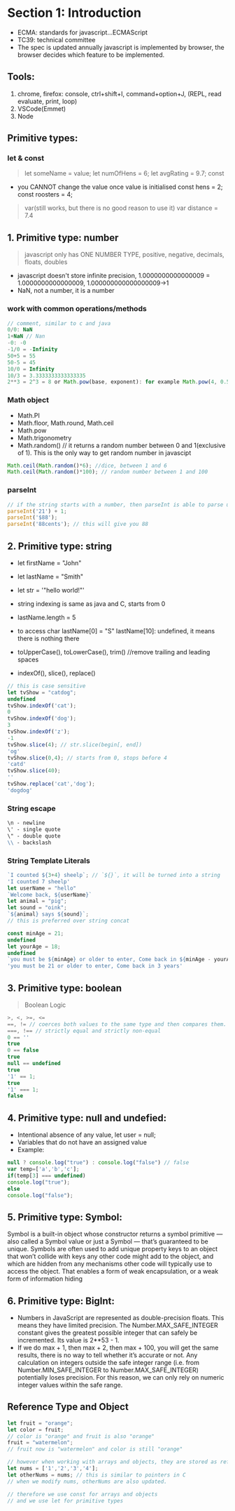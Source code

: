 # Section 1: Introduction
* ECMA: standards for javascript...ECMAScript
* TC39: technical committee
* The spec is updated annually
javascript is implemented by browser, the browser decides which feature to be implemented.

## Tools: 
1. chrome, firefox: console, ctrl+shift+I, command+option+J, (REPL, read evaluate, print, loop)
2. VSCode(Emmet)
3. Node

## Primitive types: 

###  let & const
> let someName = value;
let numOfHens = 6;
let avgRating = 9.7;
> const
* you CANNOT change the value once value is initialised
const hens = 2;
const roosters = 4;
> var(still works, but there is no good reason to use it)
var distance = 7.4

## 1. Primitive type: number
> javascript only has ONE NUMBER TYPE, positive, negative, decimals, floats, doubles
* javascript doesn't store infinite precision, 1.0000000000000009 = 1.0000000000000009, 1.000000000000000009->1
* NaN, not a number, it is a number

###  work with common operations/methods
```javascript
// comment, similar to c and java
0/0: NaN
1+NaN // Nan
-0: -0
-1/0 = -Infinity
50+5 = 55
50-5 = 45
10/0 = Infinity
10/3 = 3.3333333333333335
2**3 = 2^3 = 8 or Math.pow(base, exponent): for example Math.pow(4, 0.5) = 2
```
### Math object
* Math.PI 
* Math.floor, Math.round, Math.ceil
* Math.pow
* Math.trigonometry
* Math.random() // it returns a random number between 0 and 1(exclusive of 1). This is the only way to get random number in javascipt

```javascript
Math.ceil(Math.random()*6); //dice, between 1 and 6
Math.ceil(Math.random()*100); // random number between 1 and 100
```

### parseInt
```javascript
// if the string starts with a number, then parseInt is able to parse until non-Number character is reached
parseInt('21') + 1;
parseInt('$88');
parseInt('88cents'); // this will give you 88
```

## 2. Primitive type: string
* let firstName = "John"
* let lastName = "Smith"
* let str = '"hello world!"'
* string indexing is same as java and C, starts from 0
* lastName.length = 5

* to access char
lastName[0] = "S"
lastName[10]: undefined, it means there is nothing there

* toUpperCase(), toLowerCase(), trim() //remove trailing and leading spaces
* indexOf(), slice(), replace()
```javascript
// this is case sensitive
let tvShow = "catdog";
undefined
tvShow.indexOf('cat');
0
tvShow.indexOf('dog');
3
tvShow.indexOf('z');
-1
tvShow.slice(4); // str.slice(begin[, end])
'og'
tvShow.slice(0,4); // starts from 0, stops before 4
'catd'
tvShow.slice(40);
''
tvShow.replace('cat','dog');
'dogdog'
```

### String escape

```md
\n - newline
\' - single quote
\" - double quote
\\ - backslash
```
### String Template Literals

```javascript
`I counted ${3+4} sheelp`; // `${}`, it will be turned into a string
'I counted 7 sheelp'
let userName = "hello"
`Welcome back, ${userName}`
let animal = "pig";
let sound = "oink";
`${animal} says ${sound}`;
// this is preferred over string concat

const minAge = 21;
undefined
let yourAge = 18;
undefined
`you must be ${minAge} or older to enter, Come back in ${minAge - yourAge} years`;
'you must be 21 or older to enter, Come back in 3 years'
```

## 3. Primitive type: boolean

> Boolean Logic
```javascript
>, <, >=, <=
==, != // coerces both values to the same type and then compares them.
===, !== // strictly equal and strictly non-equal
0 == ''
true
0 == false
true
null == undefined
true
'1' == 1;
true
'1' === 1;
false
```

## 4. Primitive type: null and undefied:
* Intentional absence of any value, let user = null;
* Variables that do not have an assigned value
* Example: 
```javascript
null ? console.log("true") : console.log("false") // false
var temp=['a','b','c'];
if(temp[3] === undefined)
console.log("true");
else
console.log("false");
```

## 5. Primitive type: Symbol:
Symbol is a built-in object whose constructor returns a symbol primitive — also called a Symbol value or just a Symbol — that’s guaranteed to be unique. Symbols are often used to add unique property keys to an object that won’t collide with keys any other code might add to the object, and which are hidden from any mechanisms other code will typically use to access the object. That enables a form of weak encapsulation, or a weak form of information hiding

## 6. Primitive type: BigInt:
* Numbers in JavaScript are represented as double-precision floats. This means they have limited precision. The Number.MAX_SAFE_INTEGER constant gives the greatest possible integer that can safely be incremented. Its value is 2**53 - 1.
* If we do max + 1, then max + 2, then max + 100, you will get the same results, there is no way to tell whether it’s accurate or not. Any calculation on integers outside the safe integer range (i.e. from Number.MIN_SAFE_INTEGER to Number.MAX_SAFE_INTEGER) potentially loses precision. For this reason, we can only rely on numeric integer values within the safe range.

## Reference Type and Object
```javascript
let fruit = "orange";
let color = fruit;
// color is "orange" and fruit is also "orange"
fruit = "watermelon";
// fruit now is "watermelon" and color is still "orange"

// however when working with arrays and objects, they are stored as reference type, like pointers in C
let nums = ['1','2','3','4'];
let otherNums = nums; // this is similar to pointers in C
// when we modify nums, otherNums are also updated.

// therefore we use const for arrays and objects
// and we use let for primitive types
```

